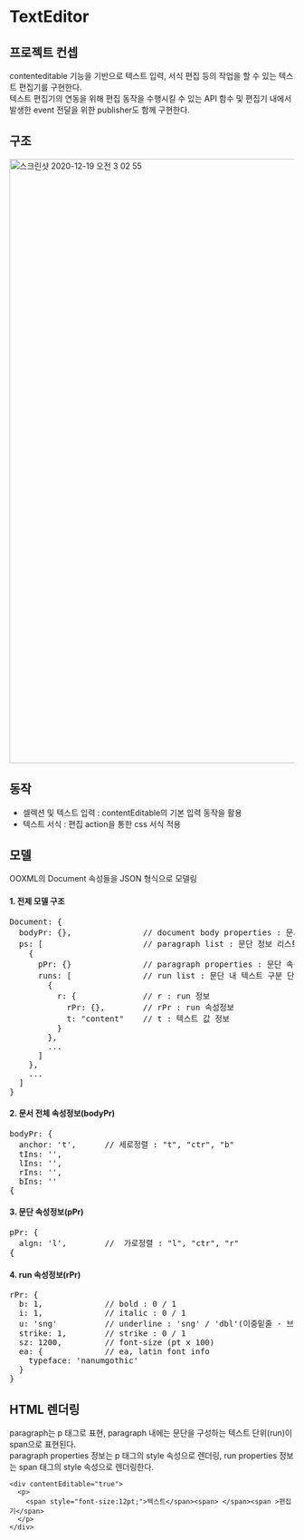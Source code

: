 # TextEditor

## 프로젝트 컨셉
contenteditable 기능을 기반으로 텍스트 입력, 서식 편집 등의 작업을 할 수 있는 텍스트 편집기를 구현한다.<br/>
텍스트 편집기의 연동을 위해 편집 동작을 수행시킬 수 있는 API 함수 및 편집기 내에서 발생한 event 전달을 위한 publisher도 함께 구현한다.<br/>

## 구조
<img width="1066" alt="스크린샷 2020-12-19 오전 3 02 55" src="https://user-images.githubusercontent.com/18525366/102646312-26ba0080-41a7-11eb-8331-7a25da45be56.png">

## 동작
- 셀렉션 및 텍스트 입력 : contentEditable의 기본 입력 동작을 활용<br/>
- 텍스트 서식 : 편집 action을 통한 css 서식 적용<br/>

## 모델
OOXML의 Document 속성들을 JSON 형식으로 모델링

#### 1. 전제 모델 구조
<pre>
Document: {
  bodyPr: {},               // document body properties : 문서 전체 속성정보
  ps: [                     // paragraph list : 문단 정보 리스트
    {
      pPr: {}               // paragraph properties : 문단 속성정보
      runs: [               // run list : 문단 내 텍스트 구분 단위(run) 리스트
        {
          r: {              // r : run 정보
            rPr: {},        // rPr : run 속성정보
            t: "content"    // t : 텍스트 값 정보
          }
        },
        ...
      ]
    },
    ...
  ]
}
</pre>

#### 2. 문서 전체 속성정보(bodyPr)
<pre>
bodyPr: {
  anchor: 't',      // 세로정렬 : "t", "ctr", "b"
  tIns: '',
  lIns: '',
  rIns: '',
  bIns: ''
{
</pre>
#### 3. 문단 속성정보(pPr)
<pre>
pPr: {
  algn: 'l',        //  가로정렬 : "l", "ctr", "r"
{
</pre>
#### 4. run 속성정보(rPr)
<pre>
rPr: {
  b: 1,             // bold : 0 / 1
  i: 1,             // italic : 0 / 1
  u: 'sng'          // underline : 'sng' / 'dbl'(이중밑줄 - 브라우저 렌더링 이슈로 현재 미지원) / 'none'
  strike: 1,        // strike : 0 / 1
  sz: 1200,         // font-size (pt x 100)
  ea: {             // ea, latin font info
    typeface: 'nanumgothic'
  }
}
</pre>

## HTML 렌더링
paragraph는 p 태그로 표현, paragraph 내에는 문단을 구성하는 텍스트 단위(run)이 span으로 표현된다.<br/>
paragraph properties 정보는 p 태그의 style 속성으로 렌더링, run properties 정보는 span 태그의 style 속성으로 렌더링한다.<br/>
```
<div contentEditable="true">
  <p>
    <span style="font-size:12pt;">텍스트</span><span> </span><span >편집기</span>
  </p>
</div>
```

